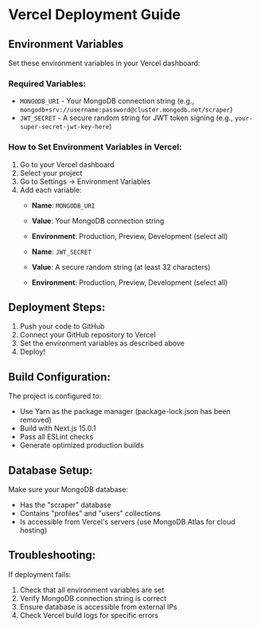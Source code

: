 # Vercel Deployment Guide

## Environment Variables

Set these environment variables in your Vercel dashboard:

### Required Variables:
- `MONGODB_URI` - Your MongoDB connection string (e.g., `mongodb+srv://username:password@cluster.mongodb.net/scraper`)
- `JWT_SECRET` - A secure random string for JWT token signing (e.g., `your-super-secret-jwt-key-here`)

### How to Set Environment Variables in Vercel:

1. Go to your Vercel dashboard
2. Select your project
3. Go to Settings → Environment Variables
4. Add each variable:
   - **Name**: `MONGODB_URI`
   - **Value**: Your MongoDB connection string
   - **Environment**: Production, Preview, Development (select all)
   
   - **Name**: `JWT_SECRET`
   - **Value**: A secure random string (at least 32 characters)
   - **Environment**: Production, Preview, Development (select all)

## Deployment Steps:

1. Push your code to GitHub
2. Connect your GitHub repository to Vercel
3. Set the environment variables as described above
4. Deploy!

## Build Configuration:

The project is configured to:
- Use Yarn as the package manager (package-lock.json has been removed)
- Build with Next.js 15.0.1
- Pass all ESLint checks
- Generate optimized production builds

## Database Setup:

Make sure your MongoDB database:
- Has the "scraper" database
- Contains "profiles" and "users" collections
- Is accessible from Vercel's servers (use MongoDB Atlas for cloud hosting)

## Troubleshooting:

If deployment fails:
1. Check that all environment variables are set
2. Verify MongoDB connection string is correct
3. Ensure database is accessible from external IPs
4. Check Vercel build logs for specific errors
